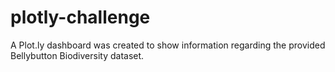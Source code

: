 # plotly-challenge

A Plot.ly dashboard was created to show information regarding the provided Bellybutton Biodiversity dataset.
